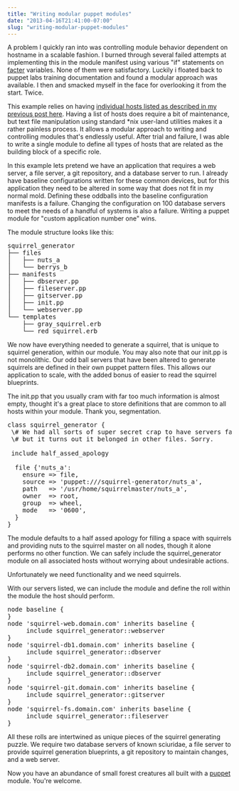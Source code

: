 ```yaml
---
title: "Writing modular puppet modules"
date: "2013-04-16T21:41:00-07:00"
slug: "writing-modular-puppet-modules"
---
```


A problem I quickly ran into was controlling module behavior dependent on hostname in a scalable fashion. I burned through several failed attempts at implementing this in the module manifest using various "if" statements on <a href="https://puppetlabs.com/puppet/related-projects/facter/" target="_blank">facter</a> variables. None of them were satisfactory. Luckily i floated back to puppet labs training documentation and found a modular approach was available. I then and smacked myself in the face for overlooking it from the start. Twice.

This example relies on having <a href="http://ericholzbach.net/blog/2012/09/things-not-to-do-with-puppet/">individual hosts listed as described in my previous post here</a>. Having a list of hosts does require a bit of maintenance, but text file manipulation using standard *nix user-land utilities makes it a rather painless process. It allows a modular approach to writing and controlling modules that's endlessly useful. After trial and failure, I was able to write a single module to define all types of hosts that are related as the building block of a specific role.

In this example lets pretend we have an application that requires a web server, a file server, a git repository, and a database server to run. I already have baseline configurations written for these common devices, but for this application they need to be altered in some way that does not fit in my normal mold. Defining these oddballs into the baseline configuration manifests is a failure. Changing the configuration on 100 database servers to meet the needs of a handful of systems is also a failure. Writing a puppet module for "custom application number one" wins.

The module structure looks like this:
<pre>squirrel_generator
├── files
│   ├── nuts_a
│   └── berrys_b
├── manifests
│   ├── dbserver.pp
│   ├── fileserver.pp
│   ├── gitserver.pp
│   ├── init.pp
│   └── webserver.pp
└── templates
    ├── gray_squirrel.erb
    └── red_squirrel.erb</pre>
We now have everything needed to generate a squirrel, that is unique to squirrel generation, within our module. You may also note that our init.pp is not monolithic. Our odd ball servers that have been altered to generate squirrels are defined in their own puppet pattern files. This allows our application to scale, with the added bonus of easier to read the squirrel blueprints.

The init.pp that you usually cram with far too much information is almost empty, thought it's a great place to store definitions that are common to all hosts within your module. Thank you, segmentation.
<pre>class squirrel_generator {
 \# We had all sorts of super secret crap to have servers fart out squirrels,
 \# but it turns out it belonged in other files. Sorry.</br>
 include half_assed_apology</br>
  file {'nuts_a':
    ensure => file,
    source => 'puppet:///squirrel-generator/nuts_a',
    path   => '/usr/home/squirrelmaster/nuts_a',
    owner  => root,
    group  => wheel,
    mode   => '0600',
  }
} </pre>

The module defaults to a half assed apology for filling a space with squirrels and providing nuts to the squirrel master on all nodes, though it alone performs no other function. We can safely include the squirrel_generator module on all associated hosts without worrying about undesirable actions.

Unfortunately we need functionality and we need squirrels.

With our servers listed, we can include the module and define the roll within the module the host should perform.
<pre>node baseline {
}
node 'squirrel-web.domain.com' inherits baseline {
     include squirrel_generator::webserver
}
node 'squirrel-db1.domain.com' inherits baseline {
     include squirrel_generator::dbserver
}
node 'squirrel-db2.domain.com' inherits baseline {
     include squirrel_generator::dbserver
}
node 'squirrel-git.domain.com' inherits baseline {
     include squirrel_generator::gitserver
}
node 'squirrel-fs.domain.com' inherits baseline {
     include squirrel_generator::fileserver
}</pre>
All these rolls are intertwined as unique pieces of the squirrel generating puzzle. We require two database servers of known sciuridae, a file server to provide squirrel generation blueprints, a git repository to maintain changes, and a web server.

Now you have an abundance of small forest creatures all built with a <a href="https://puppetlabs.com/puppet/what-is-puppet/" target="_blank">puppet</a> module. You're welcome.
